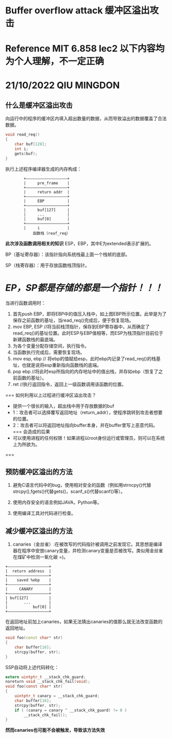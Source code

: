 # Buffer overflow attack 缓冲区溢出攻击

**Reference MIT 6.858 lec2 以下内容均为个人理解，不一定正确**
===
  21/10/2022  QIU MINGDON
===
## 什么是缓冲区溢出攻击
向运行中的程序的缓冲区内填入超出数量的数据，从而导致溢出的数据覆盖了合法数据。
```cpp
void read_req()
{
    char buf[128];
    int i;
    gets(buf);  
}
```
执行上述程序编译器生成的内存构成：
```
        +——————————————————+
        |     pre_frame    |
        +——————————————————+
        |     return addr  |
        +——————————————————+
        |     EBP          |
        +——————————————————+
        |     buf[127]     |
        |     ...          |
        |     buf[0]       |
        +——————————————————+
        |     i            | 
            函数栈（reaf_req）
```
**此次涉及函数调用相关的知识**
 ESP，EBP，其中E为extended表示扩展的。
 
 BP（基址寄存器）：该指针指向系统栈最上面一个栈帧的底部。 
 
 SP（栈寄存器）：用于存放函数栈顶指针。

***EP，SP都是存储的都是一个指针！！！*** 
===

 当进行函数调用时：
 1. 首先push EBP，即将EBP中的值压入栈中，如上图EBP所示位置。此举是为了保存之前函数的基址，当read_req()完成后，便于恢复现场。
 2. mov EBP, ESP  //将当前栈顶指针，保存到EBP寄存器中，从而确定了read_req()的基址位置。此时ESP与EBP值相等，而ESP为栈顶指针目前位于新建函数栈的最底端。
 3. 为各个变量分配存储空间，执行指令。
 4. 当函数执行完成后，需要恢复现场。
 5. mov esp, ebp  // 将ebp的值赋给esp，此时ebp内记录了read_req()的栈基址，也就是说将esp重新指向函数栈的底端。
 6. pop ebp  //将此时esp所指向的内存地址中的值出栈，并存如ebp（恢复了之前函数的基址）。
 7. ret  //执行返回指令，返回上一级函数调用该函数的位置。

===
如何利用以上过程进行缓冲区溢出攻击？

 - 提供一个很长的输入，超出栈中用于存放数据的buf
 - 1：攻击者可以选择覆写返回地址（return_addr），使程序跳转到攻击者想要的位置。
 - 2：攻击者可以将返回地址指向buffer本身，并在buffer里写上恶意代码。
===
会造成的后果
 - 可以使用进程的任何权限！如果进程以root身份运行或管理员，则可以在系统上为所欲为。

===
## 预防缓冲区溢出的方法

1. 避免C语言代码中的bug，使用相对安全的函数（例如用strncpy()代替strcpy(),fgets()代替gets()，scanf_s()代替scanf()等）。

2. 使用内存安全的语言例如JAVA，Python等。

3. 使用编译工具对代码进行检查。

## 减少缓冲区溢出的方法

1. canaries（金丝雀）:在被改写的代码指针被调用之前发现它。其思想是编译器在程序中安放canary变量，并检测canary变量是否被改写。类似用金丝雀在煤矿中检测一氧化碳 =)。
```
+——————————————————+
|  return address  |   
+——————————————————+    
|    saved %ebp    |   
+——————————————————+   
|     CANARY       |    
+——————————————————+   
| buf[127]         |    
|       ...        |    
|           buf[0] |
+——————————————————+ 
```
在返回地址前加上canaries，如果无法猜出canaries的值那么就无法改变函数的返回地址。
```cpp
void foo(const char* str)
{
	char buffer[16];
	strcpy(buffer, str);
}
```
SSP自动将上述代码转化：

``` c
extern uintptr_t __stack_chk_guard;
noreturn void __stack_chk_fail(void);
void foo(const char* str)
{
	uintptr_t canary = __stack_chk_guard;
	char buffer[16];
	strcpy(buffer, str);
	if ( (canary = canary ^ __stack_chk_guard) != 0 )
		__stack_chk_fail();
}
```
**然而canaries也可能不会被触发，导致该方法失效**
